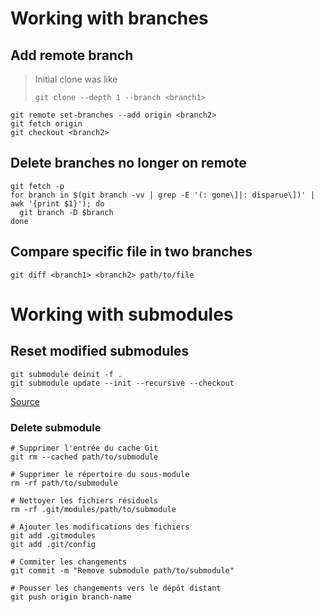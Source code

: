 # Working with branches
## Add remote branch
> Initial clone was like
> ```
> git clone --depth 1 --branch <branch1>
> ```

```
git remote set-branches --add origin <branch2>
git fetch origin
git checkout <branch2>
```
## Delete branches no longer on remote
```
git fetch -p
for branch in $(git branch -vv | grep -E '(: gone\]|: disparue\])' | awk '{print $1}'); do
  git branch -D $branch
done
```
## Compare specific file in two branches

```
git diff <branch1> <branch2> path/to/file
```
# Working with submodules
## Reset modified submodules
```
git submodule deinit -f .
git submodule update --init --recursive --checkout
```
[Source](https://stackoverflow.com/a/27415757)

### Delete submodule
```
# Supprimer l'entrée du cache Git
git rm --cached path/to/submodule

# Supprimer le répertoire du sous-module
rm -rf path/to/submodule

# Nettoyer les fichiers résiduels
rm -rf .git/modules/path/to/submodule

# Ajouter les modifications des fichiers
git add .gitmodules
git add .git/config

# Commiter les changements
git commit -m "Remove submodule path/to/submodule"

# Pousser les changements vers le dépôt distant
git push origin branch-name
```
